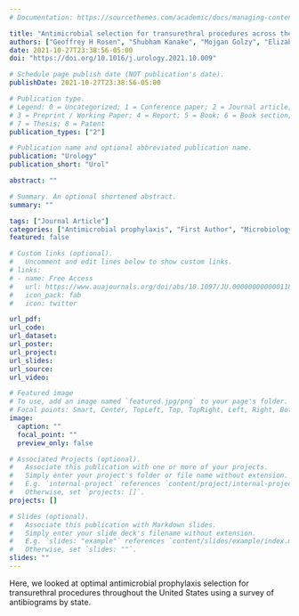 ```yaml
---
# Documentation: https://sourcethemes.com/academic/docs/managing-content/

title: "Antimicrobial selection for transurethral procedures across the United States: a state-by-state antibiogram evaluation"
authors: ["Geoffrey H Rosen", "Shubham Kanake", "Mojgan Golzy", "Elizabeth Malm-Buatsi", "Katie S Murray"]
date: 2021-10-27T23:38:56-05:00
doi: "https://doi.org/10.1016/j.urology.2021.10.009"

# Schedule page publish date (NOT publication's date).
publishDate: 2021-10-27T23:38:56-05:00

# Publication type.
# Legend: 0 = Uncategorized; 1 = Conference paper; 2 = Journal article;
# 3 = Preprint / Working Paper; 4 = Report; 5 = Book; 6 = Book section;
# 7 = Thesis; 8 = Patent
publication_types: ["2"]

# Publication name and optional abbreviated publication name.
publication: "Urology"
publication_short: "Urol"

abstract: ""

# Summary. An optional shortened abstract.
summary: ""

tags: ["Journal Article"]
categories: ["Antimicrobial prophylaxis", "First Author", "Microbiology"]
featured: false

# Custom links (optional).
#   Uncomment and edit lines below to show custom links.
# links:
# - name: Free Access
#   url: https://www.auajournals.org/doi/abs/10.1097/JU.0000000000001187
#   icon_pack: fab
#   icon: twitter

url_pdf:
url_code:
url_dataset:
url_poster:
url_project:
url_slides:
url_source:
url_video:

# Featured image
# To use, add an image named `featured.jpg/png` to your page's folder.
# Focal points: Smart, Center, TopLeft, Top, TopRight, Left, Right, BottomLeft, Bottom, BottomRight.
image:
  caption: ""
  focal_point: ""
  preview_only: false

# Associated Projects (optional).
#   Associate this publication with one or more of your projects.
#   Simply enter your project's folder or file name without extension.
#   E.g. `internal-project` references `content/project/internal-project/index.md`.
#   Otherwise, set `projects: []`.
projects: []

# Slides (optional).
#   Associate this publication with Markdown slides.
#   Simply enter your slide deck's filename without extension.
#   E.g. `slides: "example"` references `content/slides/example/index.md`.
#   Otherwise, set `slides: ""`.
slides: ""
---
```


Here, we looked at optimal antimicrobial prophylaxis selection for transurethral procedures throughout the United States using a survey of antibiograms by state. 
